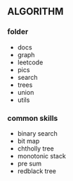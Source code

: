 ## ALGORITHM

### folder
- docs
- graph
- leetcode
- pics
- search
- trees
- union
- utils

### common skills
- binary search
- bit map
- chtholly tree
- monotonic stack
- pre sum
- redblack tree
